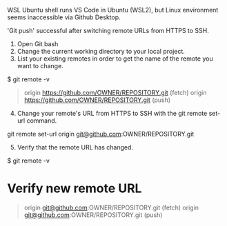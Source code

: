WSL Ubuntu shell runs VS Code in Ubuntu (WSL2), but Linux environment seems inaccessible via Github Desktop.

'Git push' successful after switching remote URLs from HTTPS to SSH.

1. Open Git bash
2. Change the current working directory to your local project.
3. List your existing remotes in order to get the name of the remote you want to change.

$ git remote -v
> origin  https://github.com/OWNER/REPOSITORY.git (fetch)
> origin  https://github.com/OWNER/REPOSITORY.git (push)

4. Change your remote's URL from HTTPS to SSH with the git remote set-url command.

git remote set-url origin git@github.com:OWNER/REPOSITORY.git

5. Verify that the remote URL has changed.

$ git remote -v
# Verify new remote URL
> origin  git@github.com:OWNER/REPOSITORY.git (fetch)
> origin  git@github.com:OWNER/REPOSITORY.git (push)